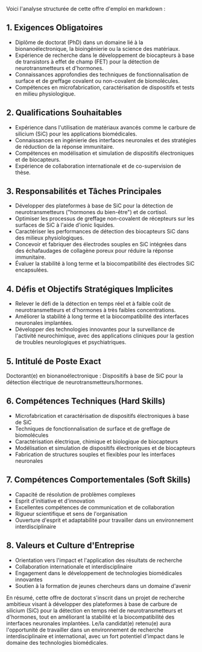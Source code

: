 Voici l'analyse structurée de cette offre d'emploi en markdown :

## 1. Exigences Obligatoires
- Diplôme de doctorat (PhD) dans un domaine lié à la bionanoélectronique, la bioingénierie ou la science des matériaux.
- Expérience de recherche dans le développement de biocapteurs à base de transistors à effet de champ (FET) pour la détection de neurotransmetteurs et d'hormones.
- Connaissances approfondies des techniques de fonctionnalisation de surface et de greffage covalent ou non-covalent de biomolécules.
- Compétences en microfabrication, caractérisation de dispositifs et tests en milieu physiologique.

## 2. Qualifications Souhaitables
- Expérience dans l'utilisation de matériaux avancés comme le carbure de silicium (SiC) pour les applications biomédicales.
- Connaissances en ingénierie des interfaces neuronales et des stratégies de réduction de la réponse immunitaire.
- Compétences en modélisation et simulation de dispositifs électroniques et de biocapteurs.
- Expérience de collaboration internationale et de co-supervision de thèse.

## 3. Responsabilités et Tâches Principales
- Développer des plateformes à base de SiC pour la détection de neurotransmetteurs ("hormones du bien-être") et de cortisol.
- Optimiser les processus de greffage non-covalent de récepteurs sur les surfaces de SiC à l'aide d'ionic liquides.
- Caractériser les performances de détection des biocapteurs SiC dans des milieux physiologiques.
- Concevoir et fabriquer des électrodes souples en SiC intégrées dans des échafaudages de collagène poreux pour réduire la réponse immunitaire.
- Évaluer la stabilité à long terme et la biocompatibilité des électrodes SiC encapsulées.

## 4. Défis et Objectifs Stratégiques Implicites
- Relever le défi de la détection en temps réel et à faible coût de neurotransmetteurs et d'hormones à très faibles concentrations.
- Améliorer la stabilité à long terme et la biocompatibilité des interfaces neuronales implantées.
- Développer des technologies innovantes pour la surveillance de l'activité neurochimique, avec des applications cliniques pour la gestion de troubles neurologiques et psychiatriques.

## 5. Intitulé de Poste Exact
Doctorant(e) en bionanoélectronique : Dispositifs à base de SiC pour la détection électrique de neurotransmetteurs/hormones.

## 6. Compétences Techniques (Hard Skills)
- Microfabrication et caractérisation de dispositifs électroniques à base de SiC
- Techniques de fonctionnalisation de surface et de greffage de biomolécules
- Caractérisation électrique, chimique et biologique de biocapteurs
- Modélisation et simulation de dispositifs électroniques et de biocapteurs
- Fabrication de structures souples et flexibles pour les interfaces neuronales

## 7. Compétences Comportementales (Soft Skills)
- Capacité de résolution de problèmes complexes
- Esprit d'initiative et d'innovation
- Excellentes compétences de communication et de collaboration
- Rigueur scientifique et sens de l'organisation
- Ouverture d'esprit et adaptabilité pour travailler dans un environnement interdisciplinaire

## 8. Valeurs et Culture d'Entreprise
- Orientation vers l'impact et l'application des résultats de recherche
- Collaboration internationale et interdisciplinaire
- Engagement dans le développement de technologies biomédicales innovantes
- Soutien à la formation de jeunes chercheurs dans un domaine d'avenir

En résumé, cette offre de doctorat s'inscrit dans un projet de recherche ambitieux visant à développer des plateformes à base de carbure de silicium (SiC) pour la détection en temps réel de neurotransmetteurs et d'hormones, tout en améliorant la stabilité et la biocompatibilité des interfaces neuronales implantées. Le/la candidat(e) retenu(e) aura l'opportunité de travailler dans un environnement de recherche interdisciplinaire et international, avec un fort potentiel d'impact dans le domaine des technologies biomédicales.